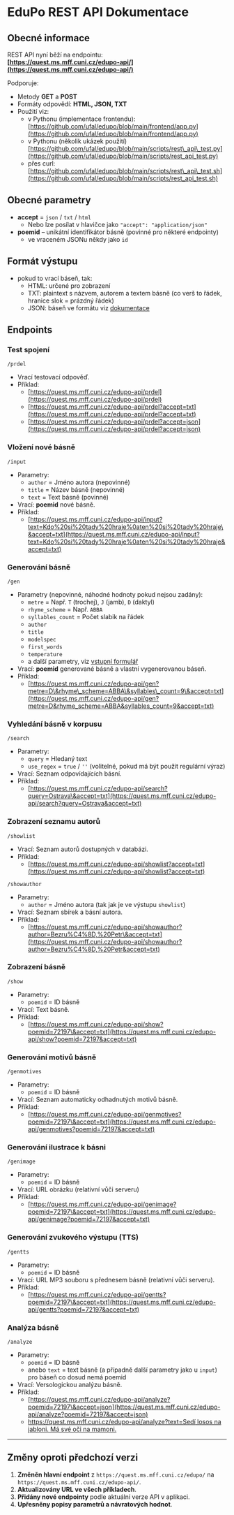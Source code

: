 # EduPo REST API Dokumentace

## Obecné informace

REST API nyní běží na endpointu:  
**[https://quest.ms.mff.cuni.cz/edupo-api/](https://quest.ms.mff.cuni.cz/edupo-api/)**

Podporuje:
- Metody **GET** a **POST**
- Formáty odpovědí: **HTML, JSON, TXT**
- Použití viz:
    - v Pythonu (implementace frontendu): [https://github.com/ufal/edupo/blob/main/frontend/app.py](https://github.com/ufal/edupo/blob/main/frontend/app.py)
    - v Pythonu (několik ukázek použití) [https://github.com/ufal/edupo/blob/main/scripts/rest\_api\_test.py](https://github.com/ufal/edupo/blob/main/scripts/rest_api_test.py)   
    - přes curl: [https://github.com/ufal/edupo/blob/main/scripts/rest\_api\_test.sh](https://github.com/ufal/edupo/blob/main/scripts/rest_api_test.sh)     

## Obecné parametry

- **accept** = `json` / `txt` / `html`
  - Nebo lze posílat v hlavičce jako `"accept": "application/json"`
- **poemid** – unikátní identifikátor básně (povinné pro některé endpointy)
    - ve vraceném JSONu někdy jako `id`

## Formát výstupu

- pokud to vrací báseň, tak:
  - HTML: určené pro zobrazení
  - TXT: plaintext s názvem, autorem a textem básně (co verš to řádek, hranice
    slok = prázdný řádek)
  - JSON: báseň ve formátu viz [dokumentace](https://github.com/ufal/edupo/blob/main/docs/json_doc.md)

## Endpoints

### Test spojení
`/prdel`
- Vrací testovací odpověď.
- Příklad:  
  - [https://quest.ms.mff.cuni.cz/edupo-api/prdel](https://quest.ms.mff.cuni.cz/edupo-api/prdel)  
  - [https://quest.ms.mff.cuni.cz/edupo-api/prdel?accept=txt](https://quest.ms.mff.cuni.cz/edupo-api/prdel?accept=txt)  
  - [https://quest.ms.mff.cuni.cz/edupo-api/prdel?accept=json](https://quest.ms.mff.cuni.cz/edupo-api/prdel?accept=json)

### Vložení nové básně
`/input`
- Parametry:
  - `author` = Jméno autora (nepovinné)
  - `title` = Název básně (nepovinné)
  - `text` = Text básně (povinné)
- Vrací: **poemid** nové básně.
- Příklad:  
  - [https://quest.ms.mff.cuni.cz/edupo-api/input?text=Kdo%20si%20tady%20hraje%0aten%20si%20tady%20hraje\&accept=txt](https://quest.ms.mff.cuni.cz/edupo-api/input?text=Kdo%20si%20tady%20hraje%0aten%20si%20tady%20hraje&accept=txt)   

### Generování básně
`/gen`
- Parametry (nepovinné, náhodné hodnoty pokud nejsou zadány):
  - `metre` = Např. `T` (trochej), `J` (jamb), `D` (daktyl)
  - `rhyme_scheme` = Např. `ABBA`
  - `syllables_count` = Počet slabik na řádek
  - `author`
  - `title`
  - `modelspec`
  - `first_words`
  - `temperature`
  - a další parametry, viz [vstupní formulář](https://github.com/ufal/edupo/blob/main/backend/templates/gen_input.html)
- Vrací: **poemid** generované básně a vlastní vygenerovanou báseň.
- Příklad:  
  - [https://quest.ms.mff.cuni.cz/edupo-api/gen?metre=D\&rhyme\_scheme=ABBA\&syllables\_count=9\&accept=txt](https://quest.ms.mff.cuni.cz/edupo-api/gen?metre=D&rhyme_scheme=ABBA&syllables_count=9&accept=txt)   

### Vyhledání básně v korpusu
`/search`
- Parametry:
  - `query` = Hledaný text
  - `use_regex` = `true` / `''` (volitelné, pokud má být použit regulární výraz)
- Vrací: Seznam odpovídajících básní.
- Příklad:  
  - [https://quest.ms.mff.cuni.cz/edupo-api/search?query=Ostrava\&accept=txt](https://quest.ms.mff.cuni.cz/edupo-api/search?query=Ostrava&accept=txt)   

### Zobrazení seznamu autorů
`/showlist`
- Vrací: Seznam autorů dostupných v databázi.
- Příklad:  
  - [https://quest.ms.mff.cuni.cz/edupo-api/showlist?accept=txt](https://quest.ms.mff.cuni.cz/edupo-api/showlist?accept=txt)   

`/showauthor`
- Parametry:
  - `author` = Jméno autora (tak jak je ve výstupu `showlist`)
- Vrací: Seznam sbírek a básní autora.
- Příklad:  
    - [https://quest.ms.mff.cuni.cz/edupo-api/showauthor?author=Bezru%C4%8D,%20Petr\&accept=txt](https://quest.ms.mff.cuni.cz/edupo-api/showauthor?author=Bezru%C4%8D,%20Petr&accept=txt) 

### Zobrazení básně
`/show`
- Parametry:
  - `poemid` = ID básně
- Vrací: Text básně.
- Příklad:  
  - [https://quest.ms.mff.cuni.cz/edupo-api/show?poemid=72197\&accept=txt](https://quest.ms.mff.cuni.cz/edupo-api/show?poemid=72197&accept=txt)   

### Generování motivů básně
`/genmotives`
- Parametry:
  - `poemid` = ID básně
- Vrací: Seznam automaticky odhadnutých motivů básně.
- Příklad:  
  - [https://quest.ms.mff.cuni.cz/edupo-api/genmotives?poemid=72197\&accept=txt](https://quest.ms.mff.cuni.cz/edupo-api/genmotives?poemid=72197&accept=txt)   

### Generování ilustrace k básni
`/genimage`
- Parametry:
  - `poemid` = ID básně
- Vrací: URL obrázku (relativní vůči serveru)
- Příklad:  
  - [https://quest.ms.mff.cuni.cz/edupo-api/genimage?poemid=72197\&accept=txt](https://quest.ms.mff.cuni.cz/edupo-api/genimage?poemid=72197&accept=txt)   

### Generování zvukového výstupu (TTS)
`/gentts`
- Parametry:
  - `poemid` = ID básně
- Vrací: URL MP3 souboru s přednesem básně (relativní vůči serveru).
- Příklad:  
  - [https://quest.ms.mff.cuni.cz/edupo-api/gentts?poemid=72197\&accept=txt](https://quest.ms.mff.cuni.cz/edupo-api/gentts?poemid=72197&accept=txt)   

### Analýza básně
`/analyze`
- Parametry:
  - `poemid` = ID básně
  - anebo `text` = text básně (a případně další parametry jako u `input`) pro báseň co dosud nemá poemid
- Vrací: Versologickou analýzu básně.
- Příklad:  
  - [https://quest.ms.mff.cuni.cz/edupo-api/analyze?poemid=72197\&accept=json](https://quest.ms.mff.cuni.cz/edupo-api/analyze?poemid=72197&accept=json)   
  - [https://quest.ms.mff.cuni.cz/edupo-api/analyze?text=Sedí losos na jabloni. Má své oči na mamoni.](https://quest.ms.mff.cuni.cz/edupo-api/analyze?text=Sed%C3%AD%20losos%20na%20jabloni.%0AM%C3%A1%20sv%C3%A9%20o%C4%8Di%20na%20mamoni.)

---

## Změny oproti předchozí verzi

1. **Změněn hlavní endpoint** z `https://quest.ms.mff.cuni.cz/edupo/` na `https://quest.ms.mff.cuni.cz/edupo-api/`.
2. **Aktualizovány URL ve všech příkladech**.
3. **Přidány nové endpointy** podle aktuální verze API v aplikaci.
4. **Upřesněny popisy parametrů a návratových hodnot**.
